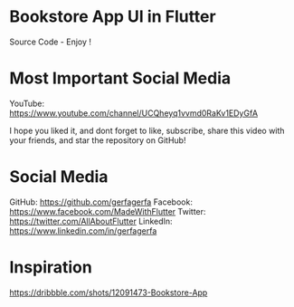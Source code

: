 # Bookstore App UI in Flutter
Source Code - Enjoy !

# Most Important Social Media
YouTube: https://www.youtube.com/channel/UCQheyq1vvmd0RaKv1EDyGfA

I hope you liked it, and dont forget to like, subscribe, share this video with your friends, and star the repository on GitHub!

# Social Media
GitHub: https://github.com/gerfagerfa
Facebook: https://www.facebook.com/MadeWithFlutter
Twitter: https://twitter.com/AllAboutFlutter
LinkedIn: https://www.linkedin.com/in/gerfagerfa

# Inspiration
https://dribbble.com/shots/12091473-Bookstore-App